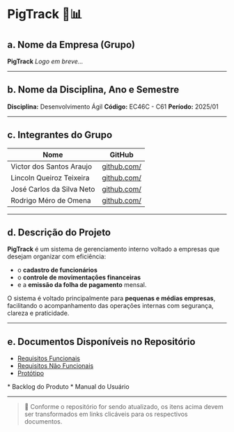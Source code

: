 # PigTrack 🐷📊

## a. Nome da Empresa (Grupo)

**PigTrack**
*Logo em breve...*

---

## b. Nome da Disciplina, Ano e Semestre

**Disciplina:** Desenvolvimento Ágil
**Código:** EC46C - C61
**Período:** 2025/01

---

## c. Integrantes do Grupo

| Nome                     |  GitHub                                                   |
| ------------------------ | -------------------------------------------------------- |
| Victor dos Santos Araujo | [github.com/](https://github.com/VictorArxujo) |
| Lincoln Queiroz Teixeira | [github.com/](https://github.com/lincolnqueirozt) |
| José Carlos da Silva Neto |  [github.com/](https://github.com/jcsneto22) |
| Rodrigo Méro de Omena |  [github.com/](https://github.com/rodrigomero) |
>

---

## d. Descrição do Projeto

**PigTrack** é um sistema de gerenciamento interno voltado a empresas que desejam organizar com eficiência:

* o **cadastro de funcionários**
* o **controle de movimentações financeiras**
* e a **emissão da folha de pagamento** mensal.

O sistema é voltado principalmente para **pequenas e médias empresas**, facilitando o acompanhamento das operações internas com segurança, clareza e praticidade.

---

## e. Documentos Disponíveis no Repositório
<ul>
  <li><a href="Requisitos de Usuários/RF.md">Requisitos Funcionais</a></li>
  <li><a href="Requisitos de Usuários/RNF.md">Requisitos Não Funcionais</a></li>
  <li><a href="Protótipos/LinkProtótipo.md">Protótipo</a></li>
</ul>
* Backlog do Produto
* Manual do Usuário

---

> 📌 Conforme o repositório for sendo atualizado, os itens acima devem ser transformados em links clicáveis para os respectivos documentos.
